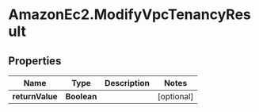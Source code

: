 # AmazonEc2.ModifyVpcTenancyResult

## Properties

Name | Type | Description | Notes
------------ | ------------- | ------------- | -------------
**returnValue** | **Boolean** |  | [optional] 


